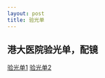 ```yaml
---
layout: post
title: 验光单
---
```


## 港大医院验光单，配镜

[验光单1](/attachments/2014-04-19-hk-hospital-eye1.jpg)
[验光单2](/attachments/2014-04-19-hk-hospital-eye2.jpg)

